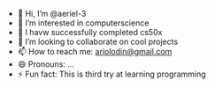 - 👋 Hi, I’m @aeriel-3
- 👀 I’m interested in computerscience
- 🌱 I havw successfully completed cs50x
- 💞️ I’m looking to collaborate on cool projects
- 📫 How to reach me: ariolodin@gmail.com
- 😄 Pronouns: ...
- ⚡ Fun fact: This is third try at learning programming

<!---
aeriel-3/aeriel-3 is a ✨ special ✨ repository because its `README.md` (this file) appears on your GitHub profile.
You can click the Preview link to take a look at your changes.
--->

